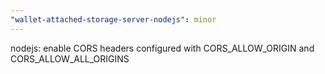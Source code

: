 ```yaml
---
"wallet-attached-storage-server-nodejs": minor
---
```


nodejs: enable CORS headers configured with CORS_ALLOW_ORIGIN and CORS_ALLOW_ALL_ORIGINS

